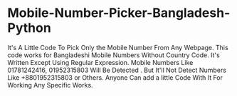# Mobile-Number-Picker-Bangladesh-Python
It's A Little Code To Pick Only the Mobile Number From Any Webpage. This code works for Bangladeshi Mobile Numbers Without Country Code. It's Written Except Using Regular Expression. 
Mobile Numbers Like 01781242416, 01952315803 Will Be Detected . But It'll Not Detect Numbers Like +8801952315803 or Others. Anyone Can add a little Code With It For Working Any Specific Works. 

